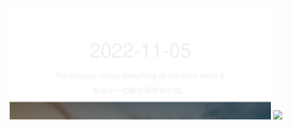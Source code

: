 <!-- [START DAILY SAYING] -->
<!-- Please keep comment here to allow auto-update -->
<p align="center">
  <img src="assets/daily-saying/2022-11-05.svg" height="196"/>
  <img src="https://dots365.herokuapp.com?d=2022-11-05" height="196"/>
</p>
<!-- [END DAILY SAYING] -->

<!-- <p align="center">
<img alt="profile views" src="https://komarev.com/ghpvc/?username=bubkoo&color=brightgreen&style=flat-square&label=PROFILE+VIEWS" />
</p> -->
